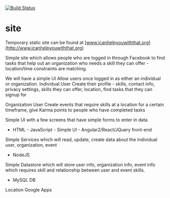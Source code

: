 [![Build Status](https://travis-ci.org/ICanHelpYouWithThat/site.svg?branch=master)](https://travis-ci.org/ICanHelpYouWithThat/site)
# site

Temporary static site can be found at [www.icanhelpyouwiththat.org](http://www.icanhelpyouwiththat.org)

Simple site which allows people who are logged in through Facebook to find tasks that help out an organization who needs a skill they can offer - location/time constraints are matching.

We will have a simple UI
Allow users once logged in as either an individual or organization.
Individual User
Create their profile - skills, contact info, privacy settings, skills they can offer, location, find tasks that they can signup for

Organization User
Create events that require skills at a location for a certain timeframe, give Karma points to people who have completed tasks


Simple UI with a few screens that have simple forms to enter in data
- HTML - JavaScript - Simple UI - Angular2/React/JQuery front-end

Simple Services which will read, update, create data about the individual user, organization, event
- NodeJS

Simple Datastore which will store user info, organization info, event info which requires skill and relationship between user and event skills.
- MySQL DB

Location Google Apps
